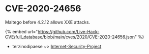 # CVE-2020-24656

Maltego before 4.2.12 allows XXE attacks.

{% embed url="https://github.com/Live-Hack-CVE/full_database/blob/main/cves/2020/CVE-2020-24656.json" %}


* terzinodipaese ~> [Internet-Security-Project](https://zeste.alice-snow.ru/2020/database/cve-2020-24656/internet-security-project-terzinodipaese)